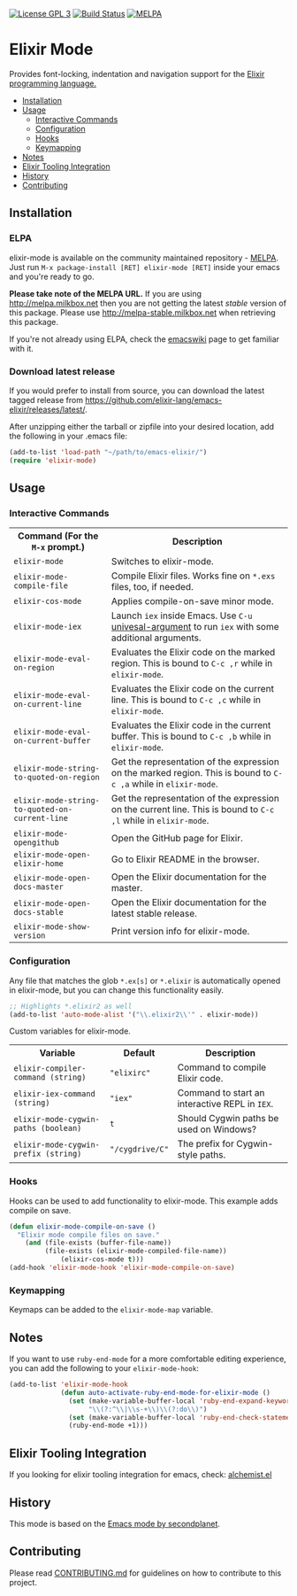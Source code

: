 [![License GPL 3][badge-license]](http://www.gnu.org/licenses/gpl-3.0.txt)
[![Build Status](https://travis-ci.org/elixir-lang/emacs-elixir.svg?branch=master)](https://travis-ci.org/elixir-lang/emacs-elixir)
[![MELPA](http://melpa.org/packages/elixir-mode-badge.svg)](http://melpa.org/#/elixir-mode)

# Elixir Mode

Provides font-locking, indentation and navigation support for the
[Elixir programming language.](http://elixir-lang.org/)

- [Installation](#installation)
- [Usage](#usage)
  - [Interactive Commands](#interactive-commands)
  - [Configuration](#configuration)
  - [Hooks](#hooks)
  - [Keymapping](#keymapping)
- [Notes](#notes)
- [Elixir Tooling Integration](#elixir-tooling-integration)
- [History](#history)
- [Contributing](#contributing)

## Installation

### ELPA

elixir-mode is available on the community maintained repository -
[MELPA](http://melpa-stable.milkbox.net/). Just run `M-x package-install
[RET] elixir-mode [RET]` inside your emacs and you're ready to go.

**Please take note of the MELPA URL.** If you are using http://melpa.milkbox.net
then you are not getting the latest *stable* version of this package.
Please use http://melpa-stable.milkbox.net when retrieving this package.

If you're not already using ELPA, check the [emacswiki](http://www.emacswiki.org/emacs/ELPA) page to get
familiar with it.

### Download latest release

If you would prefer to install from source, you can download the latest tagged
release from https://github.com/elixir-lang/emacs-elixir/releases/latest/.

After unzipping either the tarball or zipfile into your desired location,
add the following in your .emacs file:

```lisp
(add-to-list 'load-path "~/path/to/emacs-elixir/")
(require 'elixir-mode)
```

## Usage

### Interactive Commands

<table>
    <tr>
        <th>Command (For the <code>M-x</code> prompt.)</th>
        <th>Description</th>
    </tr>
    <tr>
        <td><code>elixir-mode</code></td>
        <td>Switches to elixir-mode.</td>
    </tr>
    <tr>
        <td><code>elixir-mode-compile-file</code></td>
        <td>Compile Elixir files. Works fine on <code>*.exs</code> files, too, if needed.</td>
     <tr>
        <td><code>elixir-cos-mode</code></td>
        <td>Applies compile-on-save minor mode.</td>
    </tr>
    <tr>
        <td><code>elixir-mode-iex</code></td>
        <td>
            Launch <code>iex</code> inside Emacs. Use <code>C-u</code>
            <a href="http://www.gnu.org/software/emacs/manual/html_node/elisp/Prefix-Command-Arguments.html">univesal-argument</a>
            to run <code>iex</code> with some additional arguments.
        </td>
    </tr>
    <tr>
        <td><code>elixir-mode-eval-on-region</code></td>
        <td>Evaluates the Elixir code on the marked region.
            This is bound to <code>C-c ,r</code> while in <code>elixir-mode</code>.</td>
    </tr>
    <tr>
        <td><code>elixir-mode-eval-on-current-line</code></td>
        <td>Evaluates the Elixir code on the current line.
            This is bound to <code>C-c ,c</code> while in <code>elixir-mode</code>.</td>
    </tr>
    <tr>
        <td><code>elixir-mode-eval-on-current-buffer</code></td>
        <td>Evaluates the Elixir code in the current buffer.
            This is bound to <code>C-c ,b</code> while in <code>elixir-mode</code>.</td>
    </tr>
    <tr>
        <td><code>elixir-mode-string-to-quoted-on-region</code></td>
        <td>Get the representation of the expression on the marked region.
            This is bound to <code>C-c ,a</code> while in <code>elixir-mode</code>.</td>
    </tr>
    <tr>
        <td><code>elixir-mode-string-to-quoted-on-current-line</code></td>
        <td>Get the representation of the expression on the current line.
            This is bound to <code>C-c ,l</code> while in <code>elixir-mode</code>.</td>
    </tr>
    <tr>
        <td><code>elixir-mode-opengithub</code></td>
        <td>Open the GitHub page for Elixir.</td>
    </tr>
    </tr>
    <tr>
        <td><code>elixir-mode-open-elixir-home</code></td>
        <td>Go to Elixir README in the browser.</td>
    </tr>
    <tr>
        <td><code>elixir-mode-open-docs-master</code></td>
        <td>Open the Elixir documentation for the master.</td>
    </tr>
    <tr>
        <td><code>elixir-mode-open-docs-stable</code></td>
        <td>Open the Elixir documentation for the latest stable release.</td>
    </tr>
    <tr>
        <td><code>elixir-mode-show-version</code></td>
        <td>Print version info for elixir-mode.</td>
    </tr>
</table>

### Configuration

Any file that matches the glob `*.ex[s]` or `*.elixir` is
automatically opened in elixir-mode, but you can change this
functionality easily.

```lisp
;; Highlights *.elixir2 as well
(add-to-list 'auto-mode-alist '("\\.elixir2\\'" . elixir-mode))
```

Custom variables for elixir-mode.

<table>
    <tr>
        <th>Variable</th>
        <th>Default</th>
        <th>Description</th>
    </tr>
    <tr>
        <td><code>elixir-compiler-command (string)</code></td>
        <td><code>"elixirc"</code></td>
        <td>Command to compile Elixir code.</td>
    </tr>
    <tr>
        <td><code>elixir-iex-command (string)</code></td>
        <td><code>"iex"</code></td>
        <td>Command to start an interactive REPL in <code>IEX</code>.</td>
    </tr>
    <tr>
        <td><code>elixir-mode-cygwin-paths (boolean)</code></td>
        <td><code>t</code></td>
        <td>Should Cygwin paths be used on Windows?</td>
    </tr>
    <tr>
        <td><code>elixir-mode-cygwin-prefix (string)</code></td>
        <td><code>"/cygdrive/C"</code></td>
        <td>The prefix for Cygwin-style paths.</td>
    </tr>
</table>

### Hooks

Hooks can be used to add functionality to elixir-mode. This example
adds compile on save.

```lisp
(defun elixir-mode-compile-on-save ()
  "Elixir mode compile files on save."
	(and (file-exists (buffer-file-name))
	     (file-exists (elixir-mode-compiled-file-name))
			 (elixir-cos-mode t)))
(add-hook 'elixir-mode-hook 'elixir-mode-compile-on-save)
```

### Keymapping

Keymaps can be added to the `elixir-mode-map` variable.

## Notes

If you want to use `ruby-end-mode` for a more comfortable editing
experience, you can add the following to your `elixir-mode-hook`:

```lisp
(add-to-list 'elixir-mode-hook
             (defun auto-activate-ruby-end-mode-for-elixir-mode ()
               (set (make-variable-buffer-local 'ruby-end-expand-keywords-before-re)
                    "\\(?:^\\|\\s-+\\)\\(?:do\\)")
               (set (make-variable-buffer-local 'ruby-end-check-statement-modifiers) nil)
               (ruby-end-mode +1)))
```

## Elixir Tooling Integration

If you looking for elixir tooling integration for emacs, check: [alchemist.el](https://github.com/tonini/alchemist.el)

## History

This mode is based on the
[Emacs mode by secondplanet](https://github.com/secondplanet/elixir-mode).

## Contributing

Please read [CONTRIBUTING.md](https://github.com/elixir-lang/emacs-elixir/blob/master/CONTRIBUTING.md) for guidelines on how to contribute to this project.

[badge-license]: https://img.shields.io/badge/license-GPL_3-green.svg
